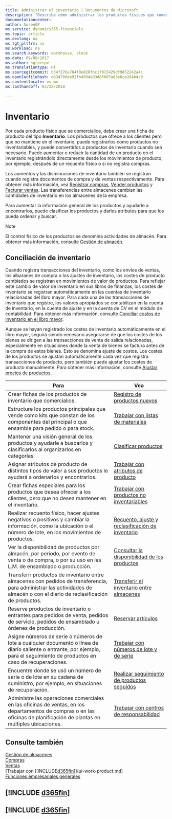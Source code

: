 ```yaml
---
title: Administrar el inventario | Documentos de Microsoft
description: "Describe cómo administrar los productos físicos que comercializa, por ejemplo, manipulación de las existencias en el almacén."
documentationcenter: 
author: SorenGP
ms.service: dynamics365-financials
ms.topic: article
ms.devlang: na
ms.tgt_pltfrm: na
ms.workload: na
ms.search.keywords: warehouse, stock
ms.date: 09/08/2017
ms.author: sgroespe
ms.translationtype: HT
ms.sourcegitcommit: b34f276a764f0e828fbc1f015429df9852242a4c
ms.openlocfilehash: e63470dae92fb4594a03d8f607a83e6ce284b4c9
ms.contentlocale: es-mx
ms.lasthandoff: 03/22/2018

---
```


# <a name="inventory"></a>Inventario
Por cada producto físico que se comercialice, debe crear una ficha de producto del tipo **Inventario**. Los productos que ofrece a los clientes pero que no mantiene en el inventario, puede registrarlos como productos no inventariables, y puede convertirlos a productos de inventario cuando sea necesario. Puede aumentar o reducir la cantidad de un producto en el inventario registrándolo directamente desde los movimientos de producto, por ejemplo, después de un recuento físico o si no registra compras.

Los aumentos y las disminuciones de inventario también se registran cuando registra documentos de compra y de ventas respectivamente. Para obtener más información, vea [Registrar compras](purchasing-how-record-purchases.md), [Vender productos](sales-how-sell-products.md) y [Facturar ventas](sales-how-invoice-sales.md). Las transferencias entre almacenes cambian las cantidades de inventario en los almacenes de la empresa.   

Para aumentar la información general de los productos y ayudarle a encontrarlos, puede clasificar los productos y darles atributos para que los pueda ordenar y buscar.

> [!NOTE]
> El control físico de los productos se denomina actividades de almacén. Para obtener más información, consulte [Gestión de almacén](warehouse-manage-warehouse.md).

## <a name="inventory-reconciliation"></a>Conciliación de inventario
Cuando registra transacciones del inventario, como los envíos de ventas, los albaranes de compra o los ajustes de inventario, los costes de producto cambiados se registran en movimientos de valor de productos. Para reflejar este cambio de valor de inventario en sus libros de finanzas, los costes de inventario se registran automáticamente en las cuentas de inventario relacionadas del libro mayor. Para cada una de las transacciones de inventario que registre, los valores apropiados se contabilizan en la cuenta de inventario, en la cuenta de ajuste y en la cuenta de CV en el módulo de contabilidad. Para obtener más información, consulte [Conciliar costos de inventario en el libro mayor](finance-how-to-post-inventory-costs-to-the-general-ledger.md).

Aunque se hayan registrado los costes de inventario automáticamente en el libro mayor, seguirá siendo necesario asegurarse de que los costes de los bienes se dirigen a las transacciones de venta de salida relacionadas, especialmente en situaciones donde la venta de bienes se factura antes de la compra de estos bienes. Esto se denomina ajuste de costos. Los costes de los productos se ajustan automáticamente cada vez que registra transacciones de producto, pero también puede ajustar los costes de producto manualmente. Para obtener más información, consulte [Ajustar precios de productos](inventory-how-adjust-item-costs.md).

|Para |Vea |
|---|----|
|Crear fichas de los productos de inventario que comercialice.|[Registro de productos nuevos](inventory-how-register-new-items.md)|
|Estructure los productos principales que vende como kits que constan de los componentes del principal o que ensamble para pedido o para stock.|[Trabajar con listas de materiales](inventory-how-work-BOMs.md)|
|Mantener una visión general de los productos y ayudarle a buscarlos y clasificarlos al organizarlos en categorías.|[Clasificar productos](inventory-how-categorize-items.md)|
|Asignar atributos de producto de distintos tipos de valor a sus productos le ayudará a ordenarlos y encontrarlos.|[Trabajar con atributos de producto](inventory-how-work-item-attributes.md)|
|Crear fichas especiales para los productos que desea ofrecer a los clientes, pero que no desea mantener en el inventario.|[Trabajar con productos no inventariables](inventory-how-work-nonstock-items.md)|
|Realizar recuento físico, hacer ajustes negativos o positivos y cambiar la información, como la ubicación o el número de lote, en los movimientos de productos.|[Recuento, ajuste y reclasificación de inventario](inventory-how-count-adjust-reclassify.md)|
|Ver la disponibilidad de productos por almacén, por periodo, por evento de venta o de compra, o por su uso en las L.M. de ensamblado o producción.|[Consultar la disponibilidad de los productos](inventory-how-availability-overview.md)|
|Transferir productos de inventario entre almacenes con pedidos de transferencia, para administrar las actividades de almacén o con el diario de reclasificación de productos.|[Transferir el inventario entre almacenes](inventory-how-transfer-between-locations.md)|
|Reserve productos de inventario o entrantes para pedidos de venta, pedidos de servicio, pedidos de ensamblado u órdenes de producción.|[Reservar artículos](inventory-how-to-reserve-items.md)|
|Asigne números de serie o números de lote a cualquier documento o línea de diario saliente o entrante, por ejemplo, para el seguimiento de productos en caso de recuperaciones.|[Trabajar con números de lote y de serie](inventory-how-work-item-tracking.md)|
|Encuentre donde se usó un número de serie o de lote en su cadena de suministro, por ejemplo, en situaciones de recuperación.|[Realizar seguimiento de productos seguidos](inventory-how-to-trace-item-tracked-items.md)|
|Administre las operaciones comerciales en las oficinas de ventas, en los departamentos de compras o en las oficinas de planificación de plantas en múltiples ubicaciones.|[Trabajar con centros de responsabilidad](inventory-responsibility-centers.md)|

## <a name="see-also"></a>Consulte también  
[Gestión de almacenes](warehouse-manage-warehouse.md)  
[Compras](purchasing-manage-purchasing.md)  
[Ventas](sales-manage-sales.md)    
[Trabajar con [!INCLUDE[d365fin](includes/d365fin_md.md)]](ui-work-product.md)  
[Funciones empresariales generales](ui-across-business-areas.md)

## [!INCLUDE [d365fin](includes/free_trial_md.md)]  
## [!INCLUDE [d365fin](includes/training_link_md.md)]

